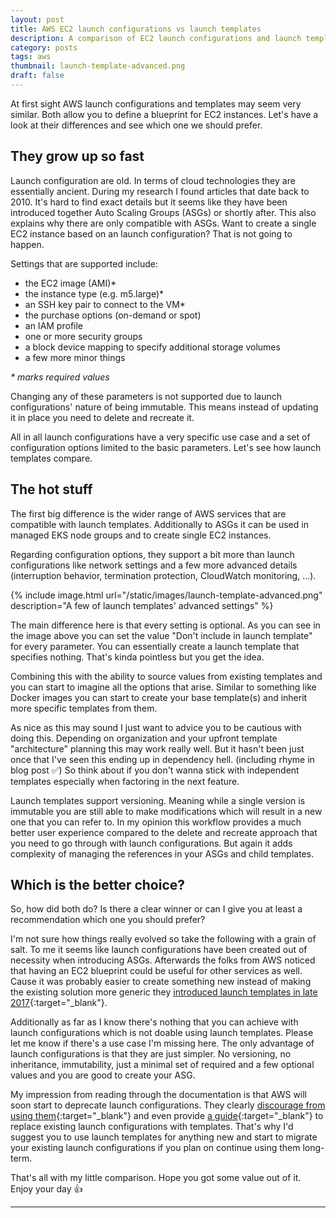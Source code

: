 ```yaml
---
layout: post
title: AWS EC2 launch configurations vs launch templates
description: A comparison of EC2 launch configurations and launch templates + an advice which one you should prefer
category: posts
tags: aws
thumbnail: launch-template-advanced.png
draft: false
---
```

At first sight AWS launch configurations and templates may seem very similar. Both allow you to define a blueprint for EC2 instances. Let's have a look at their differences and see which one we should prefer.

## They grow up so fast

Launch configuration are old. In terms of cloud technologies they are essentially ancient. During my research I found articles that date back to 2010. It's hard to find exact details but it seems like they have been introduced together Auto Scaling Groups (ASGs) or shortly after. This also explains why there are only compatible with ASGs. Want to create a single EC2 instance based on an launch configuration? That is not going to happen.

Settings that are supported include:

- the EC2 image (AMI)*
- the instance type (e.g. m5.large)*
- an SSH key pair to connect to the VM*
- the purchase options (on-demand or spot)
- an IAM profile
- one or more security groups
- a block device mapping to specify additional storage volumes
- a few more minor things

_* marks required values_

Changing any of these parameters is not supported due to launch configurations' nature of being immutable. This means instead of updating it in place you need to delete and recreate it.

All in all launch configurations have a very specific use case and a set of configuration options limited to the basic parameters. Let's see how launch templates compare.

## The hot stuff

The first big difference is the wider range of AWS services that are compatible with launch templates. Additionally to ASGs it can be used in managed EKS node groups and to create single EC2 instances.

Regarding configuration options, they support a bit more than launch configurations like network settings and a few more advanced details (interruption behavior, termination protection, CloudWatch monitoring, ...).

{% include image.html url="/static/images/launch-template-advanced.png" description="A few of launch templates' advanced settings" %}

The main difference here is that every setting is optional. As you can see in the image above you can set the value "Don't include in launch template" for every parameter. You can essentially create a launch template that specifies nothing. That's kinda pointless but you get the idea.

Combining this with the ability to source values from existing templates and you can start to imagine all the options that arise. Similar to something like Docker images you can start to create your base template(s) and inherit more specific templates from them.

As nice as this may sound I just want to advice you to be cautious with doing this. Depending on organization and your upfront template "architecture" planning this may work really well. But it hasn't been just once that I've seen this ending up in dependency hell. (including rhyme in blog post ✅) So think about if you don't wanna stick with independent templates especially when factoring in the next feature.

Launch templates support versioning. Meaning while a single version is immutable you are still able to make modifications which will result in a new one that you can refer to. In my opinion this workflow provides a much better user experience compared to the delete and recreate approach that you need to go through with launch configurations. But again it adds complexity of managing the references in your ASGs and child templates.

## Which is the better choice?

So, how did both do? Is there a clear winner or can I give you at least a recommendation which one you should prefer?

I'm not sure how things really evolved so take the following with a grain of salt. To me it seems like launch configurations have been created out of necessity when introducing ASGs. Afterwards the folks from AWS noticed that having an EC2 blueprint could be useful for other services as well. Cause it was probably easier to create something new instead of making the existing solution more generic they [introduced launch templates in late 2017](https://aws.amazon.com/about-aws/whats-new/2017/11/introducing-launch-templates-for-amazon-ec2-instances/){:target="_blank"}.

Additionally as far as I know there's nothing that you can achieve with launch configurations which is not doable using launch templates. Please let me know if there's a use case I'm missing here. The only advantage of launch configurations is that they are just simpler. No versioning, no inheritance, immutability, just a minimal set of required and a few optional values and you are good to create your ASG.

My impression from reading through the documentation is that AWS will soon start to deprecate launch configurations. They clearly [discourage from using them](https://docs.aws.amazon.com/autoscaling/ec2/userguide/LaunchConfiguration.html){:target="_blank"} and even provide [a guide](https://docs.aws.amazon.com/autoscaling/ec2/userguide/replace-launch-config.html){:target="_blank"} to replace existing launch configurations with templates. That's why I'd suggest you to use launch templates for anything new and start to migrate your existing launch configurations if you plan on continue using them long-term.

That's all with my little comparison. Hope you got some value out of it. Enjoy your day 👍

---
